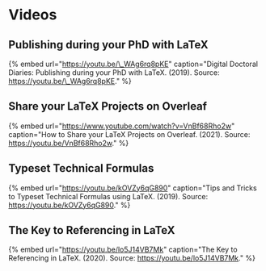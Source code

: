 # Videos

## Publishing during your PhD with LaTeX

{% embed url="https://youtu.be/\_WAg6rq8pKE" caption="Digital Doctoral Diaries: Publishing during your PhD with LaTeX. \(2019\). Source: https://youtu.be/\_WAg6rq8pKE." %}

## Share your LaTeX Projects on Overleaf

{% embed url="https://www.youtube.com/watch?v=VnBf68Rho2w" caption="How to Share your LaTeX Projects on Overleaf. \(2021\). Source: https://youtu.be/VnBf68Rho2w." %}

## Typeset Technical Formulas

{% embed url="https://youtu.be/kOVZy6qG890" caption="Tips and Tricks to Typeset Technical Formulas using LaTeX. \(2019\). Source: https://youtu.be/kOVZy6qG890." %}

## The Key to Referencing in LaTeX

{% embed url="https://youtu.be/lo5J14VB7Mk" caption="The Key to Referencing in LaTeX. \(2020\). Source: https://youtu.be/lo5J14VB7Mk." %}



